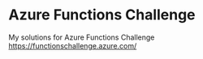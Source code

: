 # Azure Functions Challenge
My solutions for Azure Functions Challenge  
https://functionschallenge.azure.com/
